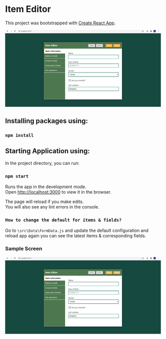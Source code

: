 # Item Editor

This project was bootstrapped with [Create React App](https://github.com/facebook/create-react-app).

![Screenshot](https://github.com/LibuMathew/react-editor/blob/main/capture/form-init.JPG?raw=true)

## Installing packages using:

### `npm install`

## Starting Application using:

In the project directory, you can run:

### `npm start`

Runs the app in the development mode.\
Open [http://localhost:3000](http://localhost:3000) to view it in the browser.

The page will reload if you make edits.\
You will also see any lint errors in the console.


### `How to change the default for items & fields?`

Go to `\src\Data\FormData.js` and update the default configuration and reload app again you can see the latest items & corresponding fields.


### Sample Screen

![alt text](https://github.com/LibuMathew/react-editor/blob/main/capture/form-init.JPG)

